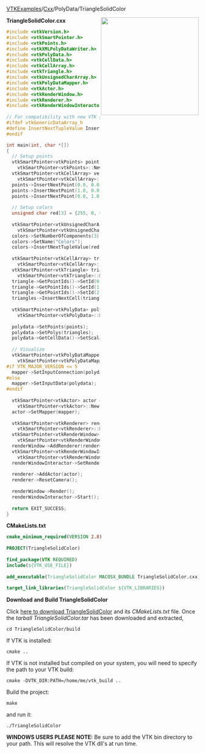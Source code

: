 [VTKExamples](Home)/[Cxx](Cxx)/PolyData/TriangleSolidColor

<img align="right" src="https://github.com/lorensen/VTKExamples/raw/master/Testing/Baseline/PolyData/TestTriangleSolidColor.png" width="256" />

**TriangleSolidColor.cxx**
```c++
#include <vtkVersion.h>
#include <vtkSmartPointer.h>
#include <vtkPoints.h>
#include <vtkXMLPolyDataWriter.h>
#include <vtkPolyData.h>
#include <vtkCellData.h>
#include <vtkCellArray.h>
#include <vtkTriangle.h>
#include <vtkUnsignedCharArray.h>
#include <vtkPolyDataMapper.h>
#include <vtkActor.h>
#include <vtkRenderWindow.h>
#include <vtkRenderer.h>
#include <vtkRenderWindowInteractor.h>
 
// For compatibility with new VTK generic data arrays
#ifdef vtkGenericDataArray_h
#define InsertNextTupleValue InsertNextTypedTuple
#endif

int main(int, char *[])
{
  // Setup points
  vtkSmartPointer<vtkPoints> points =
    vtkSmartPointer<vtkPoints>::New();
  vtkSmartPointer<vtkCellArray> vertices =
    vtkSmartPointer<vtkCellArray>::New();
  points->InsertNextPoint(0.0, 0.0, 0.0);
  points->InsertNextPoint(1.0, 0.0, 0.0);
  points->InsertNextPoint(0.0, 1.0, 0.0);
 
  // Setup colors
  unsigned char red[3] = {255, 0, 0};
 
  vtkSmartPointer<vtkUnsignedCharArray> colors =
    vtkSmartPointer<vtkUnsignedCharArray>::New();
  colors->SetNumberOfComponents(3);
  colors->SetName("Colors");
  colors->InsertNextTupleValue(red);
 
  vtkSmartPointer<vtkCellArray> triangles =
    vtkSmartPointer<vtkCellArray>::New();
  vtkSmartPointer<vtkTriangle> triangle =
    vtkSmartPointer<vtkTriangle>::New();
  triangle->GetPointIds()->SetId(0, 0);
  triangle->GetPointIds()->SetId(1, 1);
  triangle->GetPointIds()->SetId(2, 2);
  triangles->InsertNextCell(triangle);
 
  vtkSmartPointer<vtkPolyData> polydata =
    vtkSmartPointer<vtkPolyData>::New();
 
  polydata->SetPoints(points);
  polydata->SetPolys(triangles);
  polydata->GetCellData()->SetScalars(colors);
 
  // Visualize
  vtkSmartPointer<vtkPolyDataMapper> mapper =
    vtkSmartPointer<vtkPolyDataMapper>::New();
#if VTK_MAJOR_VERSION <= 5
  mapper->SetInputConnection(polydata->GetProducerPort());
#else
  mapper->SetInputData(polydata);
#endif
 
  vtkSmartPointer<vtkActor> actor =
    vtkSmartPointer<vtkActor>::New();
  actor->SetMapper(mapper);
 
  vtkSmartPointer<vtkRenderer> renderer =
    vtkSmartPointer<vtkRenderer>::New();
  vtkSmartPointer<vtkRenderWindow> renderWindow =
    vtkSmartPointer<vtkRenderWindow>::New();
  renderWindow->AddRenderer(renderer);
  vtkSmartPointer<vtkRenderWindowInteractor> renderWindowInteractor =
    vtkSmartPointer<vtkRenderWindowInteractor>::New();
  renderWindowInteractor->SetRenderWindow(renderWindow);
 
  renderer->AddActor(actor);
  renderer->ResetCamera();
 
  renderWindow->Render();
  renderWindowInteractor->Start();
 
  return EXIT_SUCCESS;
}
```
**CMakeLists.txt**
```cmake
cmake_minimum_required(VERSION 2.8)
 
PROJECT(TriangleSolidColor)
 
find_package(VTK REQUIRED)
include(${VTK_USE_FILE})
 
add_executable(TriangleSolidColor MACOSX_BUNDLE TriangleSolidColor.cxx)
 
target_link_libraries(TriangleSolidColor ${VTK_LIBRARIES})
```

**Download and Build TriangleSolidColor**

Click [here to download TriangleSolidColor](https://github.com/lorensen/VTKWikiExamplesTarballs/raw/master/TriangleSolidColor.tar) and its *CMakeLists.txt* file.
Once the *tarball TriangleSolidColor.tar* has been downloaded and extracted,
```
cd TriangleSolidColor/build 
```
If VTK is installed:
```
cmake ..
```
If VTK is not installed but compiled on your system, you will need to specify the path to your VTK build:
```
cmake -DVTK_DIR:PATH=/home/me/vtk_build ..
```
Build the project:
```
make
```
and run it:
```
./TriangleSolidColor
```
**WINDOWS USERS PLEASE NOTE:** Be sure to add the VTK bin directory to your path. This will resolve the VTK dll's at run time.

